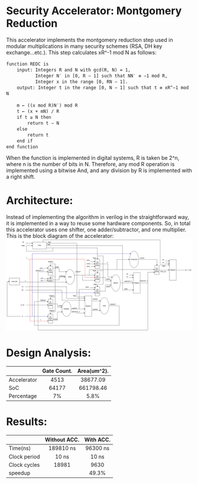 # Security Accelerator: Montgomery Reduction
This accelerator implements the montgomery reduction step used in modular multiplications in many security schemes (RSA, DH key exchange...etc.). This step calculates xR^-1 mod N as follows:
```
function REDC is
    input: Integers R and N with gcd(R, N) = 1,
           Integer N′ in [0, R − 1] such that NN′ ≡ −1 mod R,
           Integer x in the range [0, RN − 1].
    output: Integer t in the range [0, N − 1] such that t ≡ xR^−1 mod N

    m ← ((x mod R)N′) mod R
    t ← (x + mN) / R
    if t ≥ N then
        return t − N
    else
        return t
    end if
end function
```
When the function is implemented in digital systems, R is taken be 2^n, where n is the number of bits in N. Therefore, any mod R operation is implemented using a bitwise And, and any division by R is implemented with a right shift.
# Architecture:
Instead of implementing the algorithm in verilog in the straightforward way, it is implemented in a way to reuse some hardware components. So, in total this accelerator uses one shifter, one adder/subtractor, and one multiplier.
This is the block diagram of the accelerator:
![Block Diagram](modified_accelerator.png)
# Design Analysis:
|              | Gate Count.    | Area(um^2).     |
| :---         |     :---:      |    :---:        |
| Accelerator  | 4513	        | 38677.09        |
| SoC          | 64177	        | 661798.46       |
| Percentage   | 7%             | 5.8%            |

# Results:
|              | Without ACC.   | With ACC.     |
| :---         |     :---:      |    :---:      |
| Time(ns)     | 189810 ns      | 96300 ns      |
| Clock period | 10 ns          | 10 ns         |
| Clock cycles | 18981          | 9630          |
| speedup      |                | 49.3%         |
